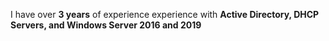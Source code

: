 I have over __3 years__ of experience experience with **Active Directory, DHCP Servers, and Windows Server 2016 and 2019**
